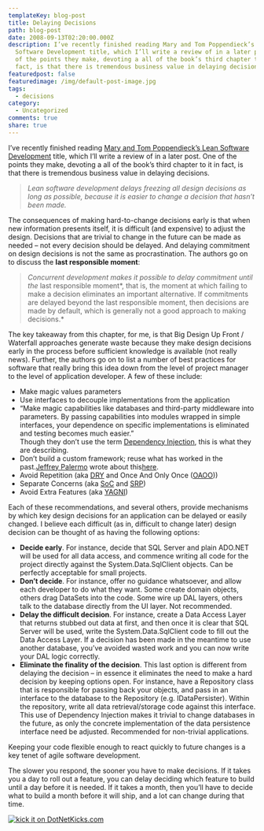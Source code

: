 ```yaml
---
templateKey: blog-post
title: Delaying Decisions
path: blog-post
date: 2008-09-13T02:20:00.000Z
description: I’ve recently finished reading Mary and Tom Poppendieck’s Lean
  Software Development title, which I’ll write a review of in a later post. One
  of the points they make, devoting a all of the book’s third chapter to it in
  fact, is that there is tremendous business value in delaying decisions.
featuredpost: false
featuredimage: /img/default-post-image.jpg
tags:
  - decisions
category:
  - Uncategorized
comments: true
share: true
---
```

I’ve recently finished reading [Mary and Tom Poppendieck’s Lean Software Development](http://www.amazon.com/exec/obidos/ASIN/9780321150783/aspalliancecom) title, which I’ll write a review of in a later post. One of the points they make, devoting a all of the book’s third chapter to it in fact, is that there is tremendous business value in delaying decisions.

> *Lean software development delays freezing all design decisions as long as possible, because it is easier to change a decision that hasn’t been made.*

The consequences of making hard-to-change decisions early is that when new information presents itself, it is difficult (and expensive) to adjust the design. Decisions that are trivial to change in the future can be made as needed – not every decision should be delayed. And delaying commitment on design decisions is not the same as procrastination. The authors go on to discuss the **last responsible moment**:

> *Concurrent development makes it possible to delay commitment until the* last responsible moment*, that is, the moment at which failing to make a decision eliminates an important alternative. If commitments are delayed beyond the last responsible moment, then decisions are made by default, which is generally not a good approach to making decisions.*

The key takeaway from this chapter, for me, is that Big Design Up Front / Waterfall approaches generate waste because they make design decisions early in the process before sufficient knowledge is available (not really news). Further, the authors go on to list a number of best practices for software that really bring this idea down from the level of project manager to the level of application developer. A few of these include:

* Make magic values parameters
* Use interfaces to decouple implementations from the application
* “Make magic capabilities like databases and third-party middleware into parameters. By passing capabilities into modules wrapped in simple interfaces, your dependence on specific implementations is eliminated and testing becomes much easier.”\
  Though they don’t use the term [Dependency Injection](http://en.wikipedia.org/wiki/Dependency_injection), this is what they are describing.
* Don’t build a custom framework; reuse what has worked in the past.[Jeffrey Palermo](http://jeffreypalermo.com/) wrote about this[here](http://jeffreypalermo.com/blog/i-ll-get-to-your-application-in-a-minute-first-we-need-to-build-the-framework).
* Avoid Repetition (aka [DRY](http://en.wikipedia.org/wiki/Don%27t_repeat_yourself) and Once And Only Once ([OAOO](http://en.wikipedia.org/wiki/Once_and_only_once)))
* Separate Concerns (aka [SoC](http://en.wikipedia.org/wiki/Separation_of_Concerns) and [SRP](http://en.wikipedia.org/wiki/Single_responsibility_principle))
* Avoid Extra Features (aka [YAGNI](http://en.wikipedia.org/wiki/YAGNI))

Each of these recommendations, and several others, provide mechanisms by which key design decisions for an application can be delayed or easily changed. I believe each difficult (as in, difficult to change later) design decision can be thought of as having the following options:

* **Decide early**. For instance, decide that SQL Server and plain ADO.NET will be used for all data access, and commence writing all code for the project directly against the System.Data.SqlClient objects. Can be perfectly acceptable for small projects.
* **Don’t decide**. For instance, offer no guidance whatsoever, and allow each developer to do what they want. Some create domain objects, others drag DataSets into the code. Some wire up DAL layers, others talk to the database directly from the UI layer. Not recommended.
* **Delay the difficult decision**. For instance, create a Data Access Layer that returns stubbed out data at first, and then once it is clear that SQL Server will be used, write the System.Data.SqlClient code to fill out the Data Access Layer. If a decision has been made in the meantime to use another database, you’ve avoided wasted work and you can now write your DAL logic correctly.
* **Eliminate the finality of the decision**. This last option is different from delaying the decision – in essence it eliminates the need to make a hard decision by keeping options open. For instance, have a Repository class that is responsible for passing back your objects, and pass in an interface to the database to the Repository (e.g. IDataPersister). Within the repository, write all data retrieval/storage code against this interface. This use of Dependency Injection makes it trivial to change databases in the future, as only the concrete implementation of the data persistence interface need be adjusted. Recommended for non-trivial applications.

Keeping your code flexible enough to react quickly to future changes is a key tenet of agile software development.

The slower you respond, the sooner you have to make decisions. If it takes you a day to roll out a feature, you can delay deciding which feature to build until a day before it is needed. If it takes a month, then you’ll have to decide what to build a month before it will ship, and a lot can change during that time.

[![kick it on DotNetKicks.com](https://www.dotnetkicks.com/Services/Images/KickItImageGenerator.ashx?url=http%3a%2f%2fstevesmithblog.com%2fblog%2fdelaying-decisions%2f)](http://www.dotnetkicks.com/kick/?url=http%3a%2f%2fstevesmithblog.com%2fblog%2fdelaying-decisions%2f)